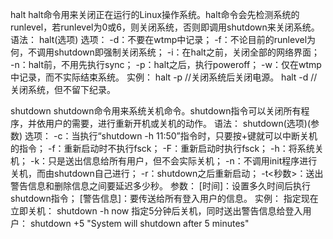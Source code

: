halt
halt命令用来关闭正在运行的Linux操作系统。halt命令会先检测系统的runlevel，若runlevel为0或6，则关闭系统，否则即调用shutdown来关闭系统。
语法：
halt(选项)
选项：
-d：不要在wtmp中记录；
-f：不论目前的runlevel为何，不调用shutdown即强制关闭系统；
-i：在halt之前，关闭全部的网络界面；
-n：halt前，不用先执行sync；
-p：halt之后，执行poweroff；
-w：仅在wtmp中记录，而不实际结束系统。
实例：
halt -p //关闭系统后关闭电源。
halt -d //关闭系统，但不留下纪录。


shutdown
shutdown命令用来系统关机命令。shutdown指令可以关闭所有程序，并依用户的需要，进行重新开机或关机的动作。
语法：
shutdown(选项)(参数)
选项：
-c：当执行“shutdown -h 11:50”指令时，只要按+键就可以中断关机的指令；
-f：重新启动时不执行fsck；
-F：重新启动时执行fsck；
-h：将系统关机；
-k：只是送出信息给所有用户，但不会实际关机；
-n：不调用init程序进行关机，而由shutdown自己进行；
-r：shutdown之后重新启动； -t<秒数>：送出警告信息和删除信息之间要延迟多少秒。
参数：
[时间]：设置多久时间后执行shutdown指令；
[警告信息]：要传送给所有登入用户的信息。
实例：
指定现在立即关机：
shutdown -h now
指定5分钟后关机，同时送出警告信息给登入用户：
shutdown +5 "System will shutdown after 5 minutes"